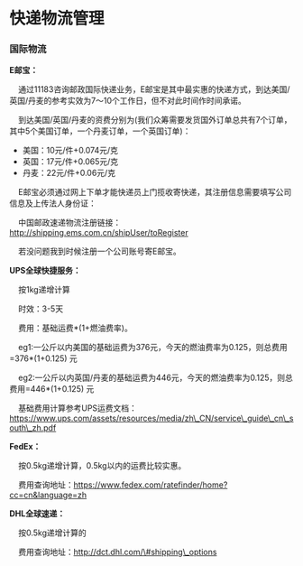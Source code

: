 # 快递物流管理





###  国际物流

**E邮宝：**

    通过11183咨询邮政国际快递业务，E邮宝是其中最实惠的快递方式，到达美国/英国/丹麦的参考实效为7～10个工作日，但不对此时间作时间承诺。

    到达美国/英国/丹麦的资费分别为\(我们众筹需要发货国外订单总共有7个订单，其中5个美国订单，一个丹麦订单，一个英国订单\)：

* 美国：10元/件+0.074元/克
* 英国：17元/件+0.065元/克
* 丹麦：22元/件+0.06元/克

    E邮宝必须通过网上下单才能快递员上门揽收寄快递，其注册信息需要填写公司信息及上传法人身份证：



  


    中国邮政速递物流注册链接：http://shipping.ems.com.cn/shipUser/toRegister

    若没问题我到时候注册一个公司账号寄E邮宝。

  


**UPS全球快捷服务：**

    按1kg递增计算

    时效：3-5天

    费用：基础运费\*\(1+燃油费率\)。   

    eg1:一公斤以内美国的基础运费为376元，今天的燃油费率为0.125，则总费用=376\*\(1+0.125\) 元

    eg2:一公斤以内英国/丹麦的基础运费为446元，今天的燃油费率为0.125，则总费用=446\*\(1+0.125\) 元

    基础费用计算参考UPS运费文档：https://www.ups.com/assets/resources/media/zh\_CN/service\_guide\_cn\_south\_zh.pdf

  


**FedEx：**

    按0.5kg递增计算，0.5kg以内的运费比较实惠。



    费用查询地址：https://www.fedex.com/ratefinder/home?cc=cn&language=zh

  


  


**DHL全球速递：**

    按0.5kg递增计算的

    费用查询地址：http://dct.dhl.com/\#shipping\_options





